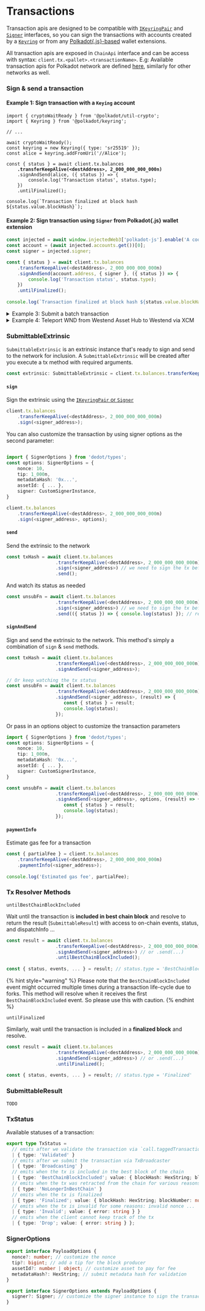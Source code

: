 # Transactions

Transaction apis are designed to be compatible with [`IKeyringPair`](https://github.com/polkadot-js/api/blob/3bdf49b0428a62f16b3222b9a31bfefa43c1ca55/packages/types/src/types/interfaces.ts#L15-L21) and [`Signer`](https://github.com/polkadot-js/api/blob/3bdf49b0428a62f16b3222b9a31bfefa43c1ca55/packages/types/src/types/extrinsic.ts#L135-L150) interfaces, so you can sign the transactions with accounts created by a [`Keyring`](https://github.com/polkadot-js/common/blob/22aab4a4e62944a2cf8c885f50be2c1b842813ec/packages/keyring/src/keyring.ts#L41-L40) or from any [Polkadot{.js}-based](https://github.com/polkadot-js/extension?tab=readme-ov-file#api-interface) wallet extensions.

All transaction apis are exposed in `ChainApi` interface and can be access with syntax: `client.tx.<pallet>.<transactionName>`. E.g: Available transaction apis for Polkadot network are defined [here](https://github.com/dedotdev/chaintypes/blob/main/packages/chaintypes/src/polkadot/tx.d.ts), similarly for other networks as well.

### Sign & send a transaction

#### Example 1: Sign transaction with a `Keying` account

<pre class="language-typescript"><code class="lang-typescript">import { cryptoWaitReady } from '@polkadot/util-crypto';
import { Keyring } from '@polkadot/keyring';

// ...

await cryptoWaitReady();
const keyring = new Keyring({ type: 'sr25519' });
const alice = keyring.addFromUri('//Alice');

const { status } = await client.tx.balances
<strong>    .transferKeepAlive(&#x3C;destAddress>, 2_000_000_000_000n)
</strong>    .signAndSend(alice, ({ status }) => {
        console.log('Transaction status', status.type);
    })
    .untilFinalized();
  
console.log(`Transaction finalized at block hash ${status.value.blockHash}`);
</code></pre>

#### Example 2: Sign transaction using `Signer` from Polkadot{.js} wallet extension

```typescript
const injected = await window.injectedWeb3['polkadot-js'].enable('A cool dapp');
const account = (await injected.accounts.get())[0];
const signer = injected.signer;

const { status } = await client.tx.balances
    .transferKeepAlive(<destAddress>, 2_000_000_000_000n)
    .signAndSend(account.address, { signer }, ({ status }) => {
        console.log('Transaction status', status.type);
    })
    .untilFinalized();
    
console.log(`Transaction finalized at block hash ${status.value.blockHash}`);
```

<details>

<summary>Example 3: Submit a batch transaction</summary>

<pre class="language-typescript"><code class="lang-typescript"><strong>import type { PolkadotRuntimeRuntimeCallLike } from '@dedot/chaintypes/polkadot';
</strong>
// Omit the detail for simplicity
const account = ...;
const signer = ...;

const transferTx = client.tx.balances.transferKeepAlive(&#x3C;destAddress>, 2_000_000_000_000n);
const remarkCall: PolkadotRuntimeRuntimeCallLike = {
  pallet: 'System',
  palletCall: {
    name: 'RemarkWithEvent',
    params: {
      remark: 'Hello Dedot!',
    },
  },
};

const { status } = client.tx.utility.batch([transferTx.call, remarkCall])
    .signAndSend(account.address, { signer }, ({ status }) => {
      console.log('Transaction status', status.type);
    })
    .untilFinalized();
    
console.log(`Transaction finalized at block hash ${status.value.blockHash}`);
</code></pre>

</details>

<details>

<summary>Example 4: Teleport WND from Westend Asset Hub to Westend via XCM</summary>

```typescript
import { WestendAssetHubApi, XcmVersionedLocation, XcmVersionedAssets, XcmV3WeightLimit } from '@dedot/chaintypes/westendAssetHub';
import { AccountId32 } from 'dedot/codecs';

const TWO_TOKENS = 2_000_000_000_000n;
const destAddress = <bobAddress>;

const client = await DedotClient.new<WestendAssetHubApi>('...westend-assethub-rpc...');

const dest: XcmVersionedLocation = {
  type: 'V3',
  value: { parents: 1, interior: { type: 'Here' } },
};

const beneficiary: XcmVersionedLocation = {
  type: 'V3',
  value: {
    parents: 0,
    interior: {
      type: 'X1',
      value: {
        type: 'AccountId32',
        value: { id: new AccountId32(destAddress).raw },
      },
    },
  },
};

const assets: XcmVersionedAssets = {
  type: 'V3',
  value: [
    {
      id: {
        type: 'Concrete',
        value: {
          parents: 1,
          interior: { type: 'Here' },
        },
      },
      fun: {
        type: 'Fungible',
        value: TWO_TOKENS,
      },
    },
  ],
};

const weight: XcmV3WeightLimit = { type: 'Unlimited' };

client.tx.polkadotXcm
  .limitedTeleportAssets(dest, beneficiary, assets, 0, weight)
  .signAndSend(alice, { signer, tip: 1_000_000n })
  .untilFinalized();
```

</details>

### SubmittableExtrinsic

`SubmittableExtrinsic` is an extrinsic instance that's ready to sign and send to the network for inclusion. A `SubmittableExtrinsic` will be created after you execute a tx method with required arguments.

```typescript
const extrinsic: SubmittableExtrinsic = client.tx.balances.transferKeepAlive(<destAddress>, 2_000_000_000_000n)
```

#### `sign`

Sign the extrinsic using the [`IKeyringPair` or `Signer`](../keyring-and-signer.md)

```typescript
client.tx.balances
    .transferKeepAlive(<destAddress>, 2_000_000_000_000n)
    .sign(<signer_address>);
```

You can also customize the transaction by using signer options as the second parameter:

```typescript

import { SignerOptions } from 'dedot/types';
const options: SignerOptions = {
    nonce: 10,
    tip: 1_000n,
    metadataHash: '0x...',
    assetId: { ... },
    signer: CustomSignerInstance,
}

client.tx.balances
    .transferKeepAlive(<destAddress>, 2_000_000_000_000n)
    .sign(<signer_address>, options);
```

#### `send`

Send the extrinsic to the network

```typescript
const txHash = await client.tx.balances
                  .transferKeepAlive(<destAddress>, 2_000_000_000_000n)
                  .sign(<signer_address>) // we need to sign the tx before sending it
                  .send();
```

And watch its status as needed

```typescript
const unsubFn = await client.tx.balances
                  .transferKeepAlive(<destAddress>, 2_000_000_000_000n)
                  .sign(<signer_address>) // we need to sign the tx before sending it
                  .send(({ status }) => { console.log(status) }); // ref: TxStatus
```

#### `signAndSend`

Sign and send the extrinsic to the network. This method's simply a combination of `sign` & `send` methods.

```typescript
const txHash = await client.tx.balances
                  .transferKeepAlive(<destAddress>, 2_000_000_000_000n)
                  .signAndSend(<signer_address>);

// Or keep watching the tx status
const unsubFn = await client.tx.balances
                  .transferKeepAlive(<destAddress>, 2_000_000_000_000n)
                  .signAndSend(<signer_address>, (result) => {
                     const { status } = result;
                     console.log(status);
                  });
```

Or pass in an options object to customize the transaction parameters

```typescript
import { SignerOptions } from 'dedot/types';
const options: SignerOptions = {
    nonce: 10,
    tip: 1_000n,
    metadataHash: '0x...',
    assetId: { ... },
    signer: CustomSignerInstance,
}

const unsubFn = await client.tx.balances
                  .transferKeepAlive(<destAddress>, 2_000_000_000_000n)
                  .signAndSend(<signer_address>, options, (result) => {
                     const { status } = result;
                     console.log(status);
                  });
```

#### `paymentInfo`

Estimate gas fee for a transaction

```typescript
const { partialFee } = client.tx.balances
    .transferKeepAlive(<destAddress>, 2_000_000_000_000n)
    .paymentInfo(<signer_address>);
    
console.log('Estimated gas fee', partialFee);
```

### Tx Resolver Methods

`untilBestChainBlockIncluded`

Wait until the transaction is **included in best chain block** and resolve to return the result (`SubmittableResult`) with access to on-chain events, status, and dispatchInfo ...

```typescript
const result = await client.tx.balances
                  .transferKeepAlive(<destAddress>, 2_000_000_000_000n)
                  .signAndSend(<signer_address>) // or .send(...)
                  .untilBestChainBlockIncluded();
                  
const { status, events, ... } = result; // status.type = 'BestChainBlockIncluded'
```

{% hint style="warning" %}
Please note that the `BestChainBlockIncluded` event might occurred multiple times during a transaction life-cycle due to forks. This method will resolve when it receives the first `BestChainBlockIncluded` event.  So please use this with caution.
{% endhint %}

`untilFinalized`

Similarly, wait until the transaction is included in a **finalized block** and resolve.

```typescript
const result = await client.tx.balances
                  .transferKeepAlive(<destAddress>, 2_000_000_000_000n)
                  .signAndSend(<signer_address>) // or .send(...)
                  .untilFinalized();
                  
const { status, events, ... } = result; // status.type = 'Finalized'
```

### SubmittableResult

`TODO`

### TxStatus

Available statuses of a transaction:

```typescript
export type TxStatus =
  // emits after we validate the transaction via `call.taggedTransactionQueue.validateTransaction`
  | { type: 'Validated' } 
  // emits after we submit the transaction via TxBroadcaster
  | { type: 'Broadcasting' } 
  // emits when the tx is included in the best block of the chain
  | { type: 'BestChainBlockIncluded'; value: { blockHash: HexString; blockNumber: number; txIndex: number } }
  // emits when the tx was retracted from the chain for various reasons
  | { type: 'NoLongerInBestChain' } 
  // emits when the tx is finalized
  | { type: 'Finalized'; value: { blockHash: HexString; blockNumber: number; txIndex: number } }
  // emits when the tx is invalid for some reasons: invalid nonce ...
  | { type: 'Invalid'; value: { error: string } }
  // emits when the client cannot keep track of the tx
  | { type: 'Drop'; value: { error: string } };
```

### SignerOptions

```typescript
export interface PayloadOptions {
  nonce?: number; // customize the nonce
  tip?: bigint; // add a tip for the block producer
  assetId?: number | object; // customize asset to pay for fee
  metadataHash?: HexString; // submit metadata hash for validation
}

export interface SignerOptions extends PayloadOptions {
  signer?: Signer; // customize the signer instance to sign the transaction
}
```
